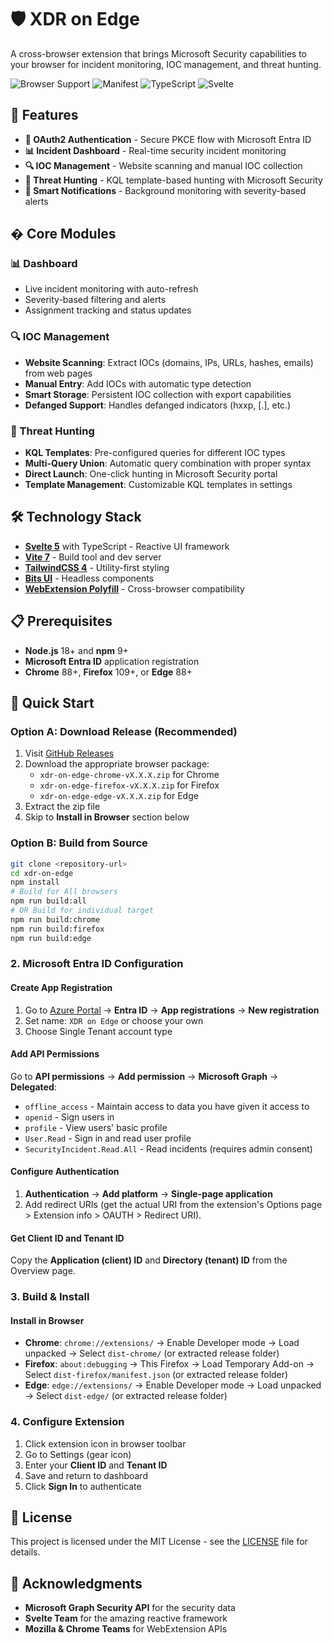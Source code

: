 # 🛡️ XDR on Edge

A cross-browser extension that brings Microsoft Security capabilities to your browser for incident monitoring, IOC management, and threat hunting.

![Browser Support](https://img.shields.io/badge/Browser-Chrome%20%7C%20Firefox%20%7C%20Edge-blue)
![Manifest](https://img.shields.io/badge/Manifest-V3-green)
![TypeScript](https://img.shields.io/badge/TypeScript-5.8-blue)
![Svelte](https://img.shields.io/badge/Svelte-5.35-orange)

## 🚀 Features

- **🔐 OAuth2 Authentication** - Secure PKCE flow with Microsoft Entra ID
- **📊 Incident Dashboard** - Real-time security incident monitoring
- **🔍 IOC Management** - Website scanning and manual IOC collection
- **🎯 Threat Hunting** - KQL template-based hunting with Microsoft Security
- **🔔 Smart Notifications** - Background monitoring with severity-based alerts

## � Core Modules

### 📊 Dashboard
- Live incident monitoring with auto-refresh
- Severity-based filtering and alerts
- Assignment tracking and status updates

### 🔍 IOC Management
- **Website Scanning**: Extract IOCs (domains, IPs, URLs, hashes, emails) from web pages
- **Manual Entry**: Add IOCs with automatic type detection
- **Smart Storage**: Persistent IOC collection with export capabilities
- **Defanged Support**: Handles defanged indicators (hxxp, [.], etc.)

### 🎯 Threat Hunting
- **KQL Templates**: Pre-configured queries for different IOC types
- **Multi-Query Union**: Automatic query combination with proper syntax
- **Direct Launch**: One-click hunting in Microsoft Security portal
- **Template Management**: Customizable KQL templates in settings

## 🛠️ Technology Stack

- **[Svelte 5](https://svelte.dev/)** with TypeScript - Reactive UI framework
- **[Vite 7](https://vite.dev/)** - Build tool and dev server
- **[TailwindCSS 4](https://tailwindcss.com/)** - Utility-first styling
- **[Bits UI](https://www.bits-ui.com/)** - Headless components
- **[WebExtension Polyfill](https://github.com/mozilla/webextension-polyfill)** - Cross-browser compatibility

## 📋 Prerequisites

- **Node.js** 18+ and **npm** 9+
- **Microsoft Entra ID** application registration  
- **Chrome** 88+, **Firefox** 109+, or **Edge** 88+

## 🚀 Quick Start

### Option A: Download Release (Recommended)
1. Visit [GitHub Releases](https://github.com/bartbruninx/xdr-on-edge/releases)
2. Download the appropriate browser package:
   - `xdr-on-edge-chrome-vX.X.X.zip` for Chrome
   - `xdr-on-edge-firefox-vX.X.X.zip` for Firefox  
   - `xdr-on-edge-edge-vX.X.X.zip` for Edge
3. Extract the zip file
4. Skip to **Install in Browser** section below

### Option B: Build from Source
```bash
git clone <repository-url>
cd xdr-on-edge
npm install
# Build for All browsers
npm run build:all
# OR Build for individual target
npm run build:chrome
npm run build:firefox  
npm run build:edge
```

### 2. Microsoft Entra ID Configuration

#### Create App Registration
1. Go to [Azure Portal](https://portal.azure.com/) → **Entra ID** → **App registrations** → **New registration**
2. Set name: `XDR on Edge` or choose your own
3. Choose Single Tenant account type

#### Add API Permissions
Go to **API permissions** → **Add permission** → **Microsoft Graph** → **Delegated**:
- `offline_access` - Maintain access to data you have given it access to
- `openid` - Sign users in
- `profile` - View users' basic profile
- `User.Read` - Sign in and read user profile
- `SecurityIncident.Read.All` - Read incidents (requires admin consent)

#### Configure Authentication
1. **Authentication** → **Add platform** → **Single-page application**
2. Add redirect URIs (get the actual URI from the extension's Options page > Extension info > OAUTH > Redirect URI). 

#### Get Client ID and Tenant ID
Copy the **Application (client) ID** and **Directory (tenant) ID** from the Overview page.

### 3. Build & Install

#### Install in Browser
- **Chrome**: `chrome://extensions/` → Enable Developer mode → Load unpacked → Select `dist-chrome/` (or extracted release folder)
- **Firefox**: `about:debugging` → This Firefox → Load Temporary Add-on → Select `dist-firefox/manifest.json` (or extracted release folder)
- **Edge**: `edge://extensions/` → Enable Developer mode → Load unpacked → Select `dist-edge/` (or extracted release folder)

### 4. Configure Extension
1. Click extension icon in browser toolbar
2. Go to Settings (gear icon)
3. Enter your **Client ID** and **Tenant ID**
4. Save and return to dashboard
5. Click **Sign In** to authenticate

## 📄 License

This project is licensed under the MIT License - see the [LICENSE](LICENSE) file for details.

## 🙏 Acknowledgments

- **Microsoft Graph Security API** for the security data
- **Svelte Team** for the amazing reactive framework
- **Mozilla & Chrome Teams** for WebExtension APIs